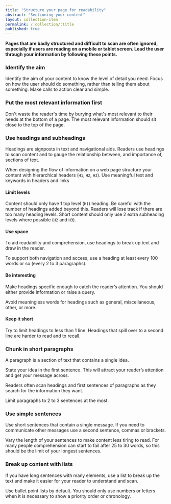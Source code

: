 ```yaml
---
title: "Structure your page for readability"
abstract: "Sectioning your content"
layout: collection-item
permalink: /:collection/:title
published: true
---
```


**Pages that are badly structured and difficult to scan are often ignored, especially if users are reading on a mobile or tablet screen. Lead the user through your information by following these points.**

### Identify the aim

Identify the aim of your content to know the level of detail you need. Focus on how the user should do something, rather than telling them about something. Make calls to action clear and simple.

### Put the most relevant information first

Don't waste the reader's time by burying what's most relevant to their needs at the bottom of a page. The most relevant information should sit close to the top of the page.

### Use headings and subheadings

Headings are signposts in text and navigational aids. Readers use headings to scan content and to gauge the relationship between, and importance of, sections of text.

When designing the flow of information on a web page structure your content with hierarchical headers (`H1`, `H2`, `H3`). Use meaningful text and keywords in headers and links

#### Limit levels

Content should only have 1 top level (`H1`) heading. Be careful with the number of headings added beyond this. Readers will lose track if there are too many heading levels. Short content should only use 2 extra subheading levels where possible (`H2` and `H3`).

#### Use space

To aid readability and comprehension, use headings to break up text and draw in the reader.

To support both navigation and access, use a heading at least every 100 words or so (every 2 to 3 paragraphs).

#### Be interesting

Make headings specific enough to catch the reader’s attention. You should either provide information or raise a query.

Avoid meaningless words for headings such as general, miscellaneous, other, or more.

#### Keep it short

Try to limit headings to less than 1 line. Headings that spill over to a second line are harder to read and to recall.

### Chunk in short paragraphs

A paragraph is a section of text that contains a single idea.

State your idea in the first sentence. This will attract your reader’s attention and get your message across.

Readers often scan headings and first sentences of paragraphs as they search for the information they want.

Limit paragraphs to 2 to 3 sentences at the most.

### Use simple sentences

Use short sentences that contain a single message. If you need to communicate other messages use a second sentence, commas or brackets.

Vary the length of your sentences to make content less tiring to read. For many people comprehension can start to fail after 25 to 30 words, so this should be the limit of your longest sentences.

### Break up content with lists

If you have long sentences with many elements, use a list to break up the text and make it easier for your reader to understand and scan.

Use bullet point lists by default. You should only use numbers or letters when it is necessary to show a priority order or chronology.
